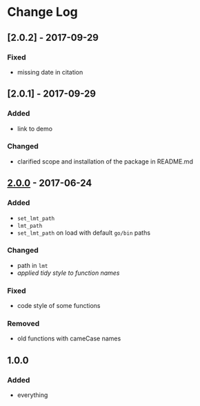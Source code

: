 # Change Log

## [2.0.2] - 2017-09-29
### Fixed
- missing date in citation

## [2.0.1] - 2017-09-29
### Added
- link to demo
### Changed
- clarified scope and installation of the package in README.md

## [2.0.0] - 2017-06-24
### Added
- `set_lmt_path`
- `lmt_path`
- `set_lmt_path` on load with default `go/bin` paths

### Changed
- path in `lmt`
- *applied tidy style to function names*

### Fixed
- code style of some functions

### Removed
- old functions with cameCase names

## 1.0.0
### Added
- everything

[2.0.0]: https://github.com/stefanocoretta/speakr/compare/v1.0.0...v2.0.0
